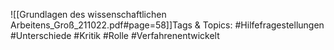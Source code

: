 
![[Grundlagen des wissenschaftlichen Arbeitens_Groß_211022.pdf#page=58]]Tags & Topics:
   #Hilfefragestellungen
   #Unterschiede
   #Kritik
   #Rolle
   #Verfahrenentwickelt